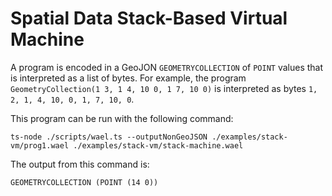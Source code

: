 # Spatial Data Stack-Based Virtual Machine 

A program is encoded in a GeoJON `GEOMETRYCOLLECTION` of `POINT` values that is interpreted as a list of bytes. For example, the program `GeometryCollection(1 3, 1 4, 10 0, 1 7, 10 0)` is interpreted as bytes `1, 2, 1, 4, 10, 0, 1, 7, 10, 0`.

This program can be run with the following command:
```
ts-node ./scripts/wael.ts --outputNonGeoJSON ./examples/stack-vm/prog1.wael ./examples/stack-vm/stack-machine.wael
```

The output from this command is:
```
GEOMETRYCOLLECTION (POINT (14 0))
```
